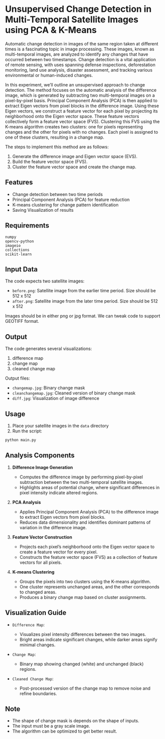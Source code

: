 # Unsupervised Change Detection in Multi-Temporal Satellite Images using PCA & K-Means

Automatic change detection in images of the same region taken at different times is a fascinating topic in image processing. These images, known as multi-temporal images, are analyzed to identify any changes that have occurred between two timestamps. Change detection is a vital application of remote sensing, with uses spanning defense inspections, deforestation monitoring, land use analysis, disaster assessment, and tracking various environmental or human-induced changes.

In this experiment, we’ll outline an unsupervised approach to change detection. The method focuses on the automatic analysis of the difference image, which is generated by subtracting two multi-temporal images on a pixel-by-pixel basis. Principal Component Analysis (PCA) is then applied to extract Eigen vectors from pixel blocks in the difference image. Using these Eigen vectors, we construct a feature vector for each pixel by projecting its neighborhood onto the Eigen vector space. These feature vectors collectively form a feature vector space (FVS). Clustering this FVS using the K-means algorithm creates two clusters: one for pixels representing changes and the other for pixels with no changes. Each pixel is assigned to one of these clusters, resulting in a change map.

The steps to implement this method are as follows:

1. Generate the difference image and Eigen vector space (EVS).
2. Build the feature vector space (FVS).
3. Cluster the feature vector space and create the change map.

## Features
- Change detection between two time periods
- Principal Component Analysis (PCA) for feature reduction
- K-means clustering for change pattern identification
- Saving Visualization of results

## Requirements

```
numpy
opencv-python
imageio
collections
scikit-learn
```

## Input Data

The code expects two satellite images:
- `before.png`: Satellite image from the earlier time period. Size should be 512 x 512
- `after.png`: Satellite image from the later time period. Size should be 512 x 512

Images should be in either png or jpg format. We can tweak code to support GEOTIFF format.

## Output

The code generates several visualizations:
1. difference map
2. change map
3. cleaned change map

Output files:
- `changemap.jpg`: Binary change mask
- `cleanchangemap.jpg`: Cleaned version of binary change mask
- `diff.jpg`: Visualization of image difference

## Usage

1. Place your satellite images in the `data` directory
2. Run the script:
```bash
python main.py
```

## Analysis Components

1. **Difference Image Generation**
   - Computes the difference image by performing pixel-by-pixel subtraction between the two multi-temporal satellite images.
   - Highlights areas of potential change, where significant differences in pixel intensity indicate altered regions.

2. **PCA Analysis**
   - Applies Principal Component Analysis (PCA) to the difference image to extract Eigen vectors from pixel blocks.
   - Reduces data dimensionality and identifies dominant patterns of variation in the difference image.

3. **Feature Vector Construction**
   - Projects each pixel’s neighborhood onto the Eigen vector space to create a feature vector for every pixel.
   - Constructs the feature vector space (FVS) as a collection of feature vectors for all pixels.

4. **K-means Clustering**
   - Groups the pixels into two clusters using the K-means algorithm.
   - One cluster represents unchanged areas, and the other corresponds to changed areas.
   - Produces a binary change map based on cluster assignments.

## Visualization Guide
- `Difference Map`:
   - Visualizes pixel intensity differences between the two images.
   - Bright areas indicate significant changes, while darker areas signify minimal changes.

- `Change Map`:
   - Binary map showing changed (white) and unchanged (black) regions.

- `Cleaned Change Map`:
   - Post-processed version of the change map to remove noise and refine boundaries.

## Note
- The shape of change mask is depends on the shape of inputs.
- The input must be a gray scale image.
- The algorithm can be optimized to get better result.